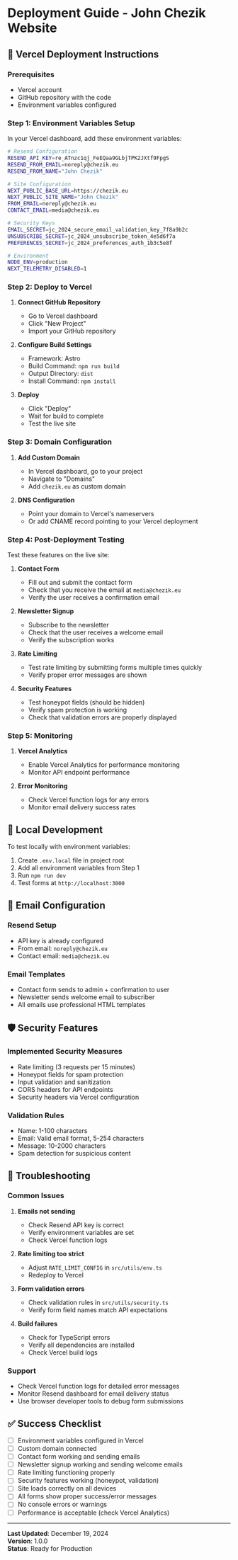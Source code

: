 # Deployment Guide - John Chezik Website

## 🚀 Vercel Deployment Instructions

### Prerequisites

- Vercel account
- GitHub repository with the code
- Environment variables configured

### Step 1: Environment Variables Setup

In your Vercel dashboard, add these environment variables:

```bash
# Resend Configuration
RESEND_API_KEY=re_ATnzc1qj_FeEQaa9GLbjTPK2JXtf9FpgS
RESEND_FROM_EMAIL=noreply@chezik.eu
RESEND_FROM_NAME="John Chezik"

# Site Configuration
NEXT_PUBLIC_BASE_URL=https://chezik.eu
NEXT_PUBLIC_SITE_NAME="John Chezik"
FROM_EMAIL=noreply@chezik.eu
CONTACT_EMAIL=media@chezik.eu

# Security Keys
EMAIL_SECRET=jc_2024_secure_email_validation_key_7f8a9b2c
UNSUBSCRIBE_SECRET=jc_2024_unsubscribe_token_4e5d6f7a
PREFERENCES_SECRET=jc_2024_preferences_auth_1b3c5e8f

# Environment
NODE_ENV=production
NEXT_TELEMETRY_DISABLED=1
```

### Step 2: Deploy to Vercel

1. **Connect GitHub Repository**
   - Go to Vercel dashboard
   - Click "New Project"
   - Import your GitHub repository

2. **Configure Build Settings**
   - Framework: Astro
   - Build Command: `npm run build`
   - Output Directory: `dist`
   - Install Command: `npm install`

3. **Deploy**
   - Click "Deploy"
   - Wait for build to complete
   - Test the live site

### Step 3: Domain Configuration

1. **Add Custom Domain**
   - In Vercel dashboard, go to your project
   - Navigate to "Domains"
   - Add `chezik.eu` as custom domain

2. **DNS Configuration**
   - Point your domain to Vercel's nameservers
   - Or add CNAME record pointing to your Vercel deployment

### Step 4: Post-Deployment Testing

Test these features on the live site:

1. **Contact Form**
   - Fill out and submit the contact form
   - Check that you receive the email at `media@chezik.eu`
   - Verify the user receives a confirmation email

2. **Newsletter Signup**
   - Subscribe to the newsletter
   - Check that the user receives a welcome email
   - Verify the subscription works

3. **Rate Limiting**
   - Test rate limiting by submitting forms multiple times quickly
   - Verify proper error messages are shown

4. **Security Features**
   - Test honeypot fields (should be hidden)
   - Verify spam protection is working
   - Check that validation errors are properly displayed

### Step 5: Monitoring

1. **Vercel Analytics**
   - Enable Vercel Analytics for performance monitoring
   - Monitor API endpoint performance

2. **Error Monitoring**
   - Check Vercel function logs for any errors
   - Monitor email delivery success rates

## 🔧 Local Development

To test locally with environment variables:

1. Create `.env.local` file in project root
2. Add all environment variables from Step 1
3. Run `npm run dev`
4. Test forms at `http://localhost:3000`

## 📧 Email Configuration

### Resend Setup

- API key is already configured
- From email: `noreply@chezik.eu`
- Contact email: `media@chezik.eu`

### Email Templates

- Contact form sends to admin + confirmation to user
- Newsletter sends welcome email to subscriber
- All emails use professional HTML templates

## 🛡️ Security Features

### Implemented Security Measures

- Rate limiting (3 requests per 15 minutes)
- Honeypot fields for spam protection
- Input validation and sanitization
- CORS headers for API endpoints
- Security headers via Vercel configuration

### Validation Rules

- Name: 1-100 characters
- Email: Valid email format, 5-254 characters
- Message: 10-2000 characters
- Spam detection for suspicious content

## 🚨 Troubleshooting

### Common Issues

1. **Emails not sending**
   - Check Resend API key is correct
   - Verify environment variables are set
   - Check Vercel function logs

2. **Rate limiting too strict**
   - Adjust `RATE_LIMIT_CONFIG` in `src/utils/env.ts`
   - Redeploy to Vercel

3. **Form validation errors**
   - Check validation rules in `src/utils/security.ts`
   - Verify form field names match API expectations

4. **Build failures**
   - Check for TypeScript errors
   - Verify all dependencies are installed
   - Check Vercel build logs

### Support

- Check Vercel function logs for detailed error messages
- Monitor Resend dashboard for email delivery status
- Use browser developer tools to debug form submissions

## ✅ Success Checklist

- [ ] Environment variables configured in Vercel
- [ ] Custom domain connected
- [ ] Contact form working and sending emails
- [ ] Newsletter signup working and sending welcome emails
- [ ] Rate limiting functioning properly
- [ ] Security features working (honeypot, validation)
- [ ] Site loads correctly on all devices
- [ ] All forms show proper success/error messages
- [ ] No console errors or warnings
- [ ] Performance is acceptable (check Vercel Analytics)

---

**Last Updated**: December 19, 2024  
**Version**: 1.0.0  
**Status**: Ready for Production
